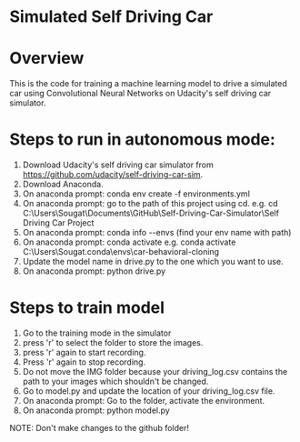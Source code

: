 # Simulated Self Driving Car

# Overview
This is the code for training a machine learning model to drive a simulated car using Convolutional Neural Networks on Udacity's self driving car simulator.

# Steps to run in autonomous mode:
1. Download Udacity's self driving car simulator from https://github.com/udacity/self-driving-car-sim.
2. Download Anaconda.
3. On anaconda prompt: conda env create -f environments.yml
4. On anaconda prompt: go to the path of this project using cd. e.g. cd C:\Users\Sougat\Documents\GitHub\Self-Driving-Car-Simulator\Self Driving Car Project
5. On anaconda prompt: conda info --envs (find your env name with path)
6. On anaconda prompt: conda activate <env name with path> e.g. conda activate C:\Users\Sougat\.conda\envs\car-behavioral-cloning
7. Update the model name in drive.py to the one which you want to use.
8. On anaconda prompt: python drive.py

# Steps to train model
1. Go to the training mode in the simulator
2. press 'r' to select the folder to store the images.
3. press 'r' again to start recording.
4. Press 'r' again to stop recording.
5. Do not move the IMG folder because your driving_log.csv contains the path to your images which shouldn't be changed.
6. Go to model.py and update the location of your driving_log.csv file.
7. On anaconda prompt: Go to the folder, activate the environment.
8. On anaconda prompt: python model.py

NOTE: Don't make changes to the github folder!  